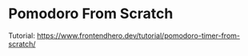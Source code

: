 <h1>Pomodoro From Scratch</h1>

Tutorial: https://www.frontendhero.dev/tutorial/pomodoro-timer-from-scratch/
